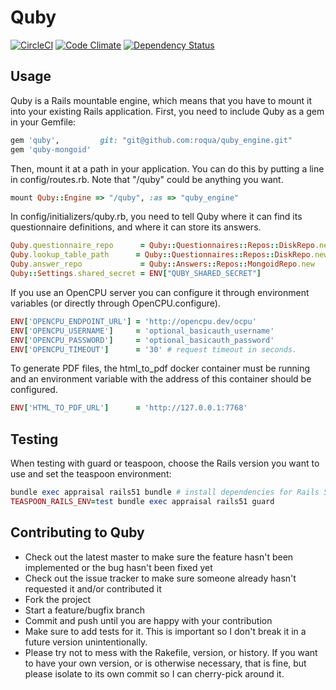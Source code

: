 Quby
====
[![CircleCI](https://circleci.com/gh/roqua/quby_engine.png?circle-token=b8c29e6c847094da985e5cbcd0e20648b11f0217&style=shield)](https://circleci.com/gh/roqua/quby_engine)
[![Code Climate](https://codeclimate.com/github/roqua/quby_engine/badges/gpa.svg)](https://codeclimate.com/github/roqua/quby_engine)
[![Dependency Status](https://gemnasium.com/roqua/quby_engine.svg)](https://gemnasium.com/roqua/quby_engine)

## Usage

Quby is a Rails mountable engine, which means that you have to mount it
into your existing Rails application. First, you need to include Quby as a gem in your Gemfile:

```ruby
gem 'quby',         git: "git@github.com:roqua/quby_engine.git"
gem 'quby-mongoid'
```

Then, mount it at a path in your application. You can do this by putting a line
in config/routes.rb. Note that "/quby" could be anything you want.

```ruby
mount Quby::Engine => "/quby", :as => "quby_engine"
```

In config/initializers/quby.rb, you need to tell Quby where it can find its questionnaire definitions,
and where it can store its answers.

```ruby
Quby.questionnaire_repo      = Quby::Questionnaires::Repos::DiskRepo.new(Rails.root.join("db/questionnaires/definitions"))
Quby.lookup_table_path      = Quby::Questionnaires::Repos::DiskRepo.new(Rails.root.join("db/questionnaires/lookup_tables"))
Quby.answer_repo             = Quby::Answers::Repos::MongoidRepo.new
Quby::Settings.shared_secret = ENV["QUBY_SHARED_SECRET"]
```

If you use an OpenCPU server you can configure it through environment variables (or directly through OpenCPU.configure).

```ruby
ENV['OPENCPU_ENDPOINT_URL'] = 'http://opencpu.dev/ocpu'
ENV['OPENCPU_USERNAME']     = 'optional_basicauth_username'
ENV['OPENCPU_PASSWORD']     = 'optional_basicauth_password'
ENV['OPENCPU_TIMEOUT']      = '30' # request timeout in seconds.
```

To generate PDF files, the html_to_pdf docker container must be running and an environment variable with the address of this container should be configured.

```ruby
ENV['HTML_TO_PDF_URL']      = 'http://127.0.0.1:7768'
```

## Testing

When testing with guard or teaspoon, choose the Rails version you want to use and set the teaspoon environment:

```ruby
bundle exec appraisal rails51 bundle # install dependencies for Rails 5.1
TEASPOON_RAILS_ENV=test bundle exec appraisal rails51 guard
```

## Contributing to Quby

* Check out the latest master to make sure the feature hasn't been implemented
  or the bug hasn't been fixed yet
* Check out the issue tracker to make sure someone already hasn't requested it
  and/or contributed it
* Fork the project
* Start a feature/bugfix branch
* Commit and push until you are happy with your contribution
* Make sure to add tests for it. This is important so I don't break it in a
  future version unintentionally.
* Please try not to mess with the Rakefile, version, or history. If you want to
  have your own version, or is otherwise necessary, that is fine, but please
  isolate to its own commit so I can cherry-pick around it.
